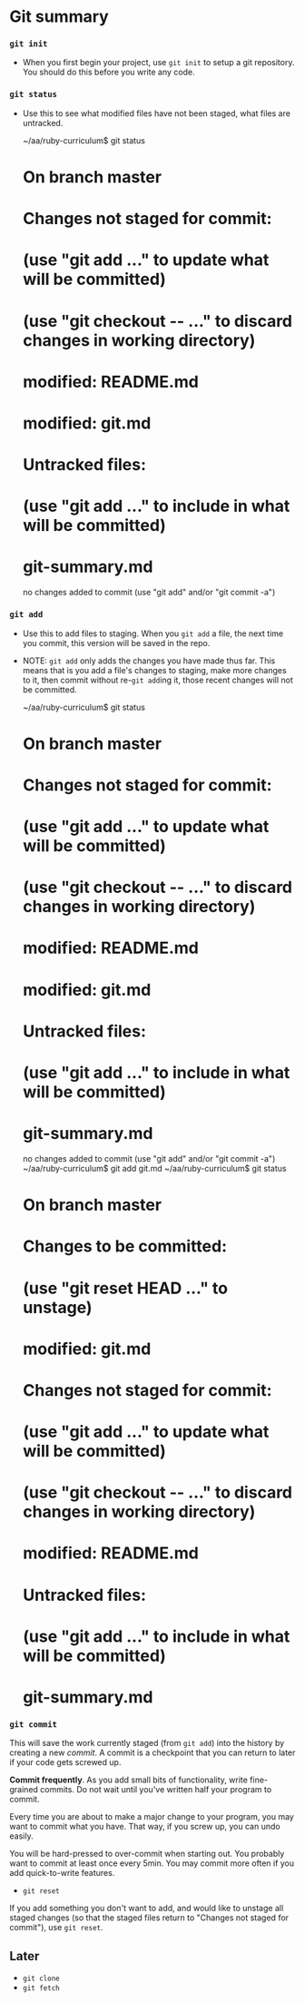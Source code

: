 # Git summary

### `git init`

*   When you first begin your project, use `git init` to setup a git repository. You should do this before you write any code.

### `git status`

*   Use this to see what modified files have not been staged, what files are untracked.

    ~/aa/ruby-curriculum$ git status
    # On branch master
    # Changes not staged for commit:
    #   (use "git add <file>..." to update what will be committed)
    #   (use "git checkout -- <file>..." to discard changes in working directory)
    #
    #       modified:   README.md
    #       modified:   git.md
    #
    # Untracked files:
    #   (use "git add <file>..." to include in what will be committed)
    #
    #       git-summary.md
    no changes added to commit (use "git add" and/or "git commit -a")

### `git add`

*   Use this to add files to staging. When you `git add` a file, the next time you commit, this version will be saved in the repo.
*   NOTE: `git add` only adds the changes you have made thus far. This means that is you add a file's changes to staging, make more changes to it, then commit without re-`git add`ing it, those recent changes will not be committed.

    ~/aa/ruby-curriculum$ git status
    # On branch master
    # Changes not staged for commit:
    #   (use "git add <file>..." to update what will be committed)
    #   (use "git checkout -- <file>..." to discard changes in working directory)
    #
    #       modified:   README.md
    #       modified:   git.md
    #
    # Untracked files:
    #   (use "git add <file>..." to include in what will be committed)
    #
    #       git-summary.md
    no changes added to commit (use "git add" and/or "git commit -a")
    ~/aa/ruby-curriculum$ git add git.md
    ~/aa/ruby-curriculum$ git status
    # On branch master
    # Changes to be committed:
    #   (use "git reset HEAD <file>..." to unstage)
    #
    #       modified:   git.md
    #
    # Changes not staged for commit:
    #   (use "git add <file>..." to update what will be committed)
    #   (use "git checkout -- <file>..." to discard changes in working directory)
    #
    #       modified:   README.md
    #
    # Untracked files:
    #   (use "git add <file>..." to include in what will be committed)
    #
    #       git-summary.md

### `git commit`

This will save the work currently staged (from `git add`) into the history by creating a new _commit_. A commit is a checkpoint that you can return to later if your code gets screwed up.

**Commit frequently**. As you add small bits of functionality, write fine-grained commits. Do not wait until you've written half your program to commit.

Every time you are about to make a major change to your program, you may want to commit what you have. That way, if you screw up, you can undo easily.

You will be hard-pressed to over-commit when starting out. You probably want to commit at least once every 5min. You may commit more often if you add quick-to-write features.

*   `git reset`

If you add something you don't want to add, and would like to unstage all staged changes (so that the staged files return to "Changes not staged for commit"), use `git reset`.

## Later

*   `git clone`
*   `git fetch`

